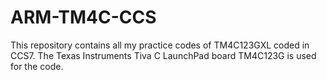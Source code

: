 # ARM-TM4C-CCS
This repository contains all my practice codes of TM4C123GXL coded in CCS7.
The Texas Instruments Tiva C LaunchPad board TM4C123G is used for the code.
